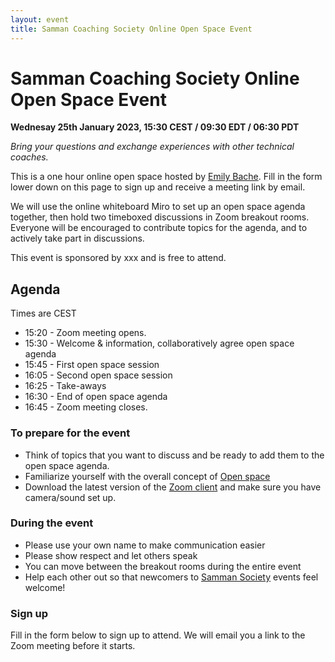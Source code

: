 ```yaml
---
layout: event
title: Samman Coaching Society Online Open Space Event
---
```


# Samman Coaching Society Online Open Space Event

**Wednesay 25th January 2023, 15:30 CEST / 09:30 EDT / 06:30 PDT**

_Bring your questions and exchange experiences with other technical coaches._

This is a one hour online open space hosted by [Emily Bache](/society/contributors/emilybache.html). Fill in the form lower down on this page to sign up and receive a meeting link by email.

We will use the online whiteboard Miro to set up an open space agenda together, then hold two timeboxed discussions in Zoom breakout rooms. Everyone will be encouraged to contribute topics for the agenda, and to actively take part in discussions.

This event is sponsored by xxx and is free to attend.

## Agenda
Times are CEST
* 15:20 - Zoom meeting opens.
* 15:30 - Welcome & information, collaboratively agree open space agenda
* 15:45 - First open space session
* 16:05 - Second open space session
* 16:25 - Take-aways
* 16:30 - End of open space agenda
* 16:45 - Zoom meeting closes.

### To prepare for the event
* Think of topics that you want to discuss and be ready to add them to the open space agenda.
* Familiarize yourself with the overall concept of [Open space](https://www.agilealliance.org/glossary/open-space)
* Download the latest version of the [Zoom client](https://support.zoom.us/hc/en-us/articles/360032812931-Starting-the-Zoom-Desktop-Client) and make sure you have camera/sound set up.

### During the event
* Please use your own name to make communication easier
* Please show respect and let others speak
* You can move between the breakout rooms during the entire event
* Help each other out so that newcomers to [Samman Society](/society/index.html) events feel welcome!

### Sign up
Fill in the form below to sign up to attend. We will email you a link to the Zoom meeting before it starts.
